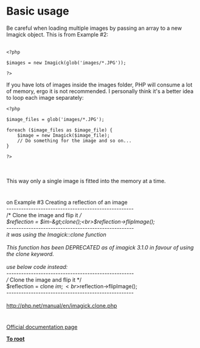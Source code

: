 # Basic usage



Be careful when loading multiple images by passing an array to a new Imagick object. This is from Example #2:<br><br>

```
<?php

$images = new Imagick(glob('images/*.JPG'));

?>
```


If you have lots of images inside the images folder, PHP will consume a lot of memory, ergo it is not recommended. I personally think it's a better idea to loop each image separately:



```
<?php

$image_files = glob('images/*.JPG');

foreach ($image_files as $image_file) {
    $image = new Imagick($image_file);
    // Do something for the image and so on...
}

?>
```
<br><br>This way only a single image is fitted into the memory at a time.  

#

on Example #3 Creating a reflection of an image<br>----------------------------------------------------<br>/* Clone the image and flip it */<br>$reflection = $im-&gt;clone();<br>$reflection-&gt;flipImage();<br>----------------------------------------------------<br>it was using the Imagick::clone function<br><br>This function has been DEPRECATED as of imagick 3.1.0 in favour of using the clone keyword.<br><br>use below code instead:<br>----------------------------------------------------<br>/* Clone the image and flip it */<br>$reflection = clone $im;<br>$reflection-&gt;flipImage();<br>----------------------------------------------------<br><br>http://php.net/manual/en/imagick.clone.php  

#

[Official documentation page](https://www.php.net/manual/en/imagick.examples-1.php)

**[To root](/README.md)**